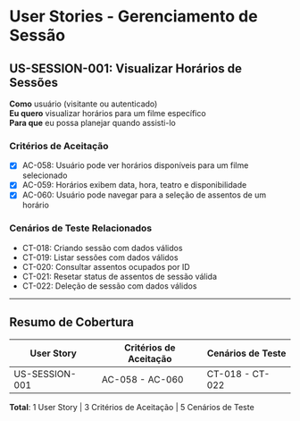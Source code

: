 # User Stories - Gerenciamento de Sessão

## US-SESSION-001: Visualizar Horários de Sessões

**Como** usuário (visitante ou autenticado)  
**Eu quero** visualizar horários para um filme específico  
**Para que** eu possa planejar quando assisti-lo  

### Critérios de Aceitação
- [x] AC-058: Usuário pode ver horários disponíveis para um filme selecionado
- [x] AC-059: Horários exibem data, hora, teatro e disponibilidade
- [x] AC-060: Usuário pode navegar para a seleção de assentos de um horário

### Cenários de Teste Relacionados
- CT-018: Criando sessão com dados válidos
- CT-019: Listar sessões com dados válidos
- CT-020: Consultar assentos ocupados por ID
- CT-021: Resetar status de assentos de sessão válida
- CT-022: Deleção de sessão com dados válidos

---

## Resumo de Cobertura

| User Story     | Critérios de Aceitação | Cenários de Teste           |
|----------------|------------------------|-----------------------------|
| US-SESSION-001 | AC-058 - AC-060        | CT-018 - CT-022             |

**Total**: 1 User Story | 3 Critérios de Aceitação | 5 Cenários de Teste